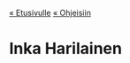 [« Etusivulle](https://21tiko4.github.io/tiimiesittely/) [« Ohjeisiin](https://21tiko4.github.io/tiimiesittely/scripts/)

# Inka Harilainen